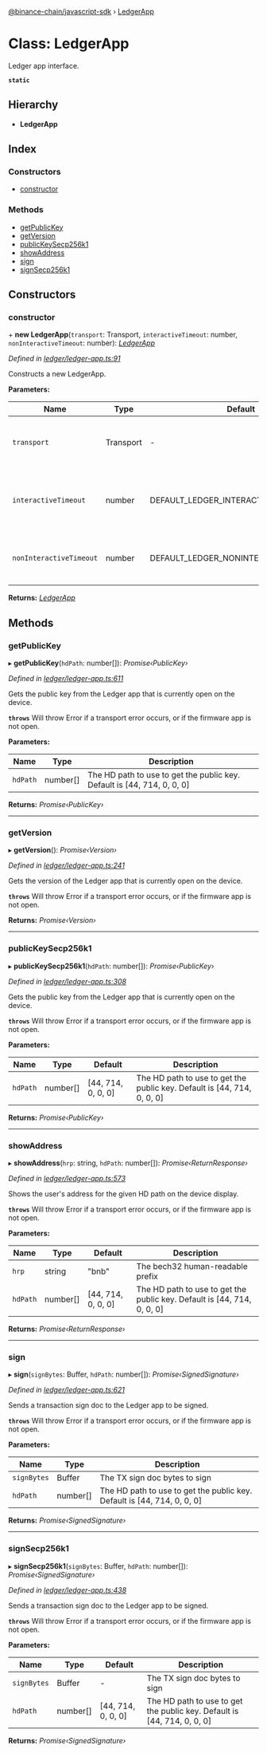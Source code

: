 [@binance-chain/javascript-sdk](../README.md) › [LedgerApp](ledgerapp.md)

# Class: LedgerApp

Ledger app interface.

**`static`** 

## Hierarchy

* **LedgerApp**

## Index

### Constructors

* [constructor](ledgerapp.md#constructor)

### Methods

* [getPublicKey](ledgerapp.md#getpublickey)
* [getVersion](ledgerapp.md#getversion)
* [publicKeySecp256k1](ledgerapp.md#publickeysecp256k1)
* [showAddress](ledgerapp.md#showaddress)
* [sign](ledgerapp.md#sign)
* [signSecp256k1](ledgerapp.md#signsecp256k1)

## Constructors

###  constructor

\+ **new LedgerApp**(`transport`: Transport, `interactiveTimeout`: number, `nonInteractiveTimeout`: number): *[LedgerApp](ledgerapp.md)*

*Defined in [ledger/ledger-app.ts:91](https://github.com/binance-chain/javascript-sdk/blob/567ede2/src/ledger/ledger-app.ts#L91)*

Constructs a new LedgerApp.

**Parameters:**

Name | Type | Default | Description |
------ | ------ | ------ | ------ |
`transport` | Transport | - | Ledger Transport, a subclass of ledgerjs Transport. |
`interactiveTimeout` | number | DEFAULT_LEDGER_INTERACTIVE_TIMEOUT | The interactive (user input) timeout in ms. Default 45s. |
`nonInteractiveTimeout` | number | DEFAULT_LEDGER_NONINTERACTIVE_TIMEOUT | The non-interactive timeout in ms. Default 3s.  |

**Returns:** *[LedgerApp](ledgerapp.md)*

## Methods

###  getPublicKey

▸ **getPublicKey**(`hdPath`: number[]): *Promise‹PublicKey›*

*Defined in [ledger/ledger-app.ts:611](https://github.com/binance-chain/javascript-sdk/blob/567ede2/src/ledger/ledger-app.ts#L611)*

Gets the public key from the Ledger app that is currently open on the device.

**`throws`** Will throw Error if a transport error occurs, or if the firmware app is not open.

**Parameters:**

Name | Type | Description |
------ | ------ | ------ |
`hdPath` | number[] | The HD path to use to get the public key. Default is [44, 714, 0, 0, 0] |

**Returns:** *Promise‹PublicKey›*

___

###  getVersion

▸ **getVersion**(): *Promise‹Version›*

*Defined in [ledger/ledger-app.ts:241](https://github.com/binance-chain/javascript-sdk/blob/567ede2/src/ledger/ledger-app.ts#L241)*

Gets the version of the Ledger app that is currently open on the device.

**`throws`** Will throw Error if a transport error occurs, or if the firmware app is not open.

**Returns:** *Promise‹Version›*

___

###  publicKeySecp256k1

▸ **publicKeySecp256k1**(`hdPath`: number[]): *Promise‹PublicKey›*

*Defined in [ledger/ledger-app.ts:308](https://github.com/binance-chain/javascript-sdk/blob/567ede2/src/ledger/ledger-app.ts#L308)*

Gets the public key from the Ledger app that is currently open on the device.

**`throws`** Will throw Error if a transport error occurs, or if the firmware app is not open.

**Parameters:**

Name | Type | Default | Description |
------ | ------ | ------ | ------ |
`hdPath` | number[] | [44, 714, 0, 0, 0] | The HD path to use to get the public key. Default is [44, 714, 0, 0, 0] |

**Returns:** *Promise‹PublicKey›*

___

###  showAddress

▸ **showAddress**(`hrp`: string, `hdPath`: number[]): *Promise‹ReturnResponse›*

*Defined in [ledger/ledger-app.ts:573](https://github.com/binance-chain/javascript-sdk/blob/567ede2/src/ledger/ledger-app.ts#L573)*

Shows the user's address for the given HD path on the device display.

**`throws`** Will throw Error if a transport error occurs, or if the firmware app is not open.

**Parameters:**

Name | Type | Default | Description |
------ | ------ | ------ | ------ |
`hrp` | string | "bnb" | The bech32 human-readable prefix |
`hdPath` | number[] | [44, 714, 0, 0, 0] | The HD path to use to get the public key. Default is [44, 714, 0, 0, 0] |

**Returns:** *Promise‹ReturnResponse›*

___

###  sign

▸ **sign**(`signBytes`: Buffer, `hdPath`: number[]): *Promise‹SignedSignature›*

*Defined in [ledger/ledger-app.ts:621](https://github.com/binance-chain/javascript-sdk/blob/567ede2/src/ledger/ledger-app.ts#L621)*

Sends a transaction sign doc to the Ledger app to be signed.

**`throws`** Will throw Error if a transport error occurs, or if the firmware app is not open.

**Parameters:**

Name | Type | Description |
------ | ------ | ------ |
`signBytes` | Buffer | The TX sign doc bytes to sign |
`hdPath` | number[] | The HD path to use to get the public key. Default is [44, 714, 0, 0, 0] |

**Returns:** *Promise‹SignedSignature›*

___

###  signSecp256k1

▸ **signSecp256k1**(`signBytes`: Buffer, `hdPath`: number[]): *Promise‹SignedSignature›*

*Defined in [ledger/ledger-app.ts:438](https://github.com/binance-chain/javascript-sdk/blob/567ede2/src/ledger/ledger-app.ts#L438)*

Sends a transaction sign doc to the Ledger app to be signed.

**`throws`** Will throw Error if a transport error occurs, or if the firmware app is not open.

**Parameters:**

Name | Type | Default | Description |
------ | ------ | ------ | ------ |
`signBytes` | Buffer | - | The TX sign doc bytes to sign |
`hdPath` | number[] | [44, 714, 0, 0, 0] | The HD path to use to get the public key. Default is [44, 714, 0, 0, 0] |

**Returns:** *Promise‹SignedSignature›*
